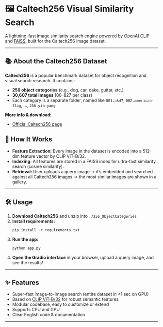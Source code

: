 # 🖼️ Caltech256 Visual Similarity Search

A lightning-fast image similarity search engine powered by [OpenAI CLIP](https://github.com/openai/CLIP) and [FAISS](https://github.com/facebookresearch/faiss), built for the Caltech256 image dataset.

---

## 📚 About the Caltech256 Dataset

**Caltech256** is a popular benchmark dataset for object recognition and visual search research. It contains:
- **256 object categories** (e.g., dog, car, cake, guitar, etc.)
- **30,607 total images** (80–827 per class)
- Each category is a separate folder, named like `001.ak47`, `002.american-flag`, ..., `256.yin-yang`

**More info & download:**  
- [Official Caltech256 page]([https://data.caltech.edu/records/20086](http://www.vision.caltech.edu/Image_Datasets/Caltech256/))

## 🚀 How It Works

- **Feature Extraction:** Every image in the dataset is encoded into a 512-dim feature vector by CLIP ViT-B/32.
- **Indexing:** All features are stored in a FAISS index for ultra-fast similarity search (cosine similarity).
- **Retrieval:** User uploads a query image → it’s embedded and searched against all Caltech256 images → the most similar images are shown in a gallery.

---

## 🛠️ Usage

1. **Download Caltech256** and unzip into `./256_ObjectCategories`
2. **Install requirements:**
    ```bash
    pip install -r requirements.txt
    ```
3. **Run the app:**
    ```bash
    python app.py
    ```
4. **Open the Gradio interface** in your browser, upload a query image, and see the results!

---

## ✨ Features

- Super-fast image-to-image search (entire dataset in <1 sec on GPU)
- Based on [CLIP ViT-B/32](https://github.com/openai/CLIP) for robust semantic features
- Modular codebase, easy to customize or extend
- Supports CPU and GPU
- Clear English code & documentation

---
